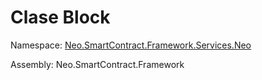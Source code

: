 # Clase Block

Namespace: [Neo.SmartContract.Framework.Services.Neo](../Neo.md)

Assembly: Neo.SmartContract.Framework

